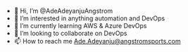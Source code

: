 - 👋 Hi, I’m @AdeAdeyanjuAngstrom
- 👀 I’m interested in anything automation and DevOps
- 🌱 I’m currently learning AWS & Azure DevOps
- 💞️ I’m looking to collaborate on DevOps
- 📫 How to reach me Ade.Adeyanju@angstromsports.com

<!---
AdeAdeyanjuAngstrom/AdeAdeyanjuAngstrom is a ✨ special ✨ repository because its `README.md` (this file) appears on your GitHub profile.
You can click the Preview link to take a look at your changes.
--->
